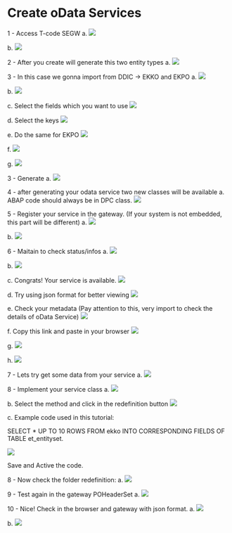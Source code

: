 # Create oData Services

1 - Access T-code SEGW
a.
![](SNAG0029.png)

b.
![](SNAG0028.png)

2 - After you create will generate this two entity types
a.
![](SNAG0027.png)

3 - In this case we gonna import from DDIC -> EKKO and EKPO 
a.
![](SNAG0026.png)

b.
![](SNAG0025.png)

c. Select the fields which you want to use
![](SNAG0024.png)

d. Select the keys
![](SNAG0023.png)

e. Do the same for EKPO
![](SNAG0022.png)

f.
![](SNAG0021.png)

g.
![](SNAG0020.png)

3 - Generate
a.
![](SNAG0019.png)

4 - after generating your odata service two new classes will be available
a. ABAP code should always be in DPC class.
![](SNAG0018.png)

5 - Register your service in the gateway. (If your system is not embedded, this part will be different)
a.
![](SNAG0017.png)

b.
![](SNAG0016.png)

6 - Maitain to check status/infos
a.
![](SNAG0015.png)

b.
![](SNAG0014.png)

c. Congrats! Your service is available.
![](SNAG0013.png)

d. Try using json format for better viewing
![](SNAG0012.png)

e. Check your metadata (Pay attention to this, very import to check the details of oData Service)
![](SNAG0011.png)

f. Copy this link and paste in your browser
![](SNAG0010.png)

g.
![](SNAG0009.png)

h.
![](SNAG0008.png)

7 - Lets try get some data from your service
a.
![](SNAG0007.png)

8 - Implement your service class
a.
![](SNAG0006.png)

b. Select the method and click in the redefinition button
![](SNAG0005.png)

c. Example code used in this tutorial:

SELECT * UP TO 10 ROWS FROM ekko INTO CORRESPONDING FIELDS OF TABLE et_entityset.

![](SNAG0004.png)

Save and Active the code.

8 - Now check the folder redefinition:
a.
![](SNAG0003.png)

9 - Test again in the gateway POHeaderSet
a.
![](SNAG0002.png)

10 - Nice! Check in the browser and gateway with json format.
a.
![](SNAG0001.png)

b.
![](SNAG0001.png)


